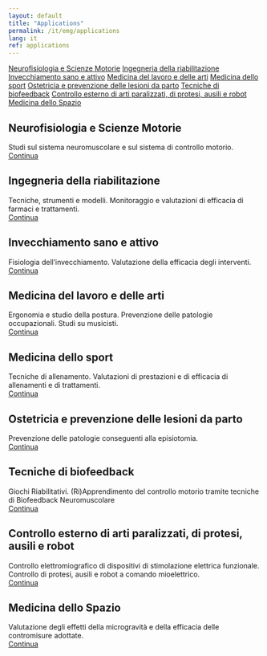 ```yaml
---
layout: default
title: "Applications"
permalink: /it/emg/applications
lang: it
ref: applications
---
```


<!-- APPLICAZIONI -->
<div class="row">
  <div class="container-fluid">
    <div class="row">
      <div class="col-lg-12 col-md-12 col-sm-12 col-xs-12 rm-tab-container">
          <div class="col-lg-3 col-md-3 col-sm-3 col-xs-3 rm-tab-menu">
            <div class="list-group">
              <a href="#" class="list-group-item active">Neurofisiologia e Scienze Motorie</a>
              <a href="#" class="list-group-item">Ingegneria della riabilitazione</a>
              <a href="#" class="list-group-item">Invecchiamento sano e attivo</a>
              <a href="#" class="list-group-item">Medicina del lavoro e delle arti</a>
              <a href="#" class="list-group-item">Medicina dello sport</a>
              <a href="#" class="list-group-item">Ostetricia e prevenzione delle lesioni da parto</a>
              <a href="#" class="list-group-item">Tecniche di biofeedback</a>
              <a href="#" class="list-group-item">Controllo esterno di arti paralizzati, di protesi, ausili e robot</a>
              <a href="#" class="list-group-item">Medicina dello Spazio</a>
            </div>
          </div>
          <div class="col-lg-9 col-md-9 col-sm-9 col-xs-9 rm-tab">
              <div class="rm-tab-content active">
                <h2>Neurofisiologia e Scienze Motorie</h2>
                Studi sul sistema neuromuscolare e sul sistema di controllo motorio.<br/>
                <a href="{{ site.baseurl }}/it/emg/applications/neurophysiology">Continua</a>
              </div>
              <div class="rm-tab-content">
                <h2>Ingegneria della riabilitazione</h2>
                Tecniche, strumenti e modelli. Monitoraggio e valutazioni di efficacia di farmaci e trattamenti.<br/>
                <a href="{{ site.baseurl }}/it/emg/applications/rehabilitation">Continua</a>
              </div>
              <div class="rm-tab-content">
                <h2>Invecchiamento sano e attivo</h2>
                Fisiologia dell’invecchiamento. Valutazione della efficacia degli interventi.<br/>
                <a href="{{ site.baseurl }}/it/emg/applications/aging">Continua</a>
              </div>
              <div class="rm-tab-content">
                <h2>Medicina del lavoro e delle arti</h2>
                Ergonomia e studio della postura. Prevenzione delle patologie occupazionali. Studi su musicisti.<br/>
                <a href="{{ site.baseurl }}/it/emg/applications/occupational">Continua</a>
              </div>
              <div class="rm-tab-content">
                <h2>Medicina dello sport</h2>
                Tecniche di allenamento. Valutazioni di prestazioni e di efficacia di allenamenti e di trattamenti.<br/>
                <a href="{{ site.baseurl }}/it/emg/applications/sport">Continua</a>
              </div>
              <div class="rm-tab-content">
                <h2>Ostetricia e prevenzione delle lesioni da parto</h2>
                Prevenzione delle patologie conseguenti alla episiotomia.<br/>
                <a href="{{ site.baseurl }}/it/emg/applications/obstetrics">Continua</a>
              </div>
              <div class="rm-tab-content">
                <h2>Tecniche di biofeedback</h2>
                Giochi Riabilitativi. (Ri)Apprendimento del controllo motorio tramite tecniche di Biofeedback Neuromuscolare <br/>
                <a href="{{ site.baseurl }}/it/emg/applications/biofeedback">Continua</a>
              </div>
              <div class="rm-tab-content">
                <h2>Controllo esterno di arti paralizzati, di protesi, ausili e robot</h2>
                Controllo elettromiografico di dispositivi di stimolazione elettrica funzionale. Controllo di protesi, ausili e robot a comando mioelettrico. <br/>
                <a href="{{ site.baseurl }}/it/emg/applications/robot">Continua</a>
              </div>
              <div class="rm-tab-content">
                <h2>Medicina dello Spazio</h2>
                Valutazione degli effetti della microgravità e della efficacia delle contromisure adottate.<br/>
                <a href="{{ site.baseurl }}/it/emg/applications/space">Continua</a>
              </div>
          </div>
      </div>
    </div>
  </div>
</div>